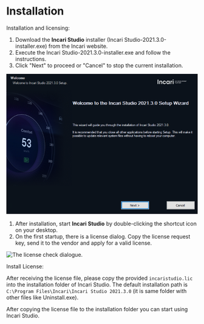 # Installation

Installation and licensing:

1. Download the **Incari Studio** installer \(Incari Studio-2021.3.0-installer.exe\) from the Incari website.
2. Execute the Incari Studio-2021.3.0-installer.exe and follow the instructions.
3. Click "Next" to proceed or "Cancel" to stop the current installation. 

![The Incari Studio welcome screen.](../.gitbook/assets/incaristudio202130_installer.png)

1. After installation, start **Incari Studio** by double-clicking the shortcut icon on your desktop.  
2. On the first startup, there is a license dialog. Copy the license request key, send it to the vendor and apply for a valid license.

![The license check dialogue.](../.gitbook/assets/licenseblurred.png)

Install License:

After receiving the license file, please copy the provided `incaristudio.lic` into the installation folder of Incari Studio. The default installation path is `C:\Program Files\Incari\Incari Studio 2021.3.0` (it is same folder with other files like Uninstall.exe).

After copying the license file to the installation folder you can start using Incari Studio.

